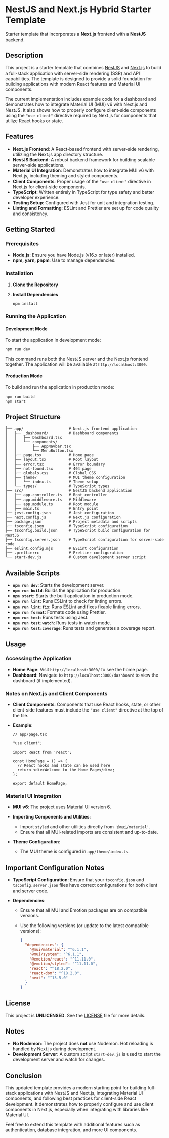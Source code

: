 # NestJS and Next.js Hybrid Starter Template

Starter template that incorporates a **Next.js** frontend with a **NestJS** backend.

## Description

This project is a starter template that combines [NestJS](https://nestjs.com/) and [Next.js](https://nextjs.org/) to build a full-stack application with server-side rendering (SSR) and API capabilities. The template is designed to provide a solid foundation for building applications with modern React features and Material UI components.

The current implementation includes example code for a dashboard and demonstrates how to integrate Material UI (MUI) v6 with Next.js and NestJS. It also shows how to properly configure client-side components using the `"use client"` directive required by Next.js for components that utilize React hooks or state.

## Features

- **Next.js Frontend**: A React-based frontend with server-side rendering, utilizing the Next.js app directory structure.
- **NestJS Backend**: A robust backend framework for building scalable server-side applications.
- **Material UI Integration**: Demonstrates how to integrate MUI v6 with Next.js, including theming and styled components.
- **Client Components**: Proper usage of the `"use client"` directive in Next.js for client-side components.
- **TypeScript**: Written entirely in TypeScript for type safety and better developer experience.
- **Testing Setup**: Configured with Jest for unit and integration testing.
- **Linting and Formatting**: ESLint and Prettier are set up for code quality and consistency.

## Getting Started

### Prerequisites

- **Node.js**: Ensure you have Node.js (v16.x or later) installed.
- **npm, yarn, pnpm**: Use to manage dependencies.

### Installation

1. **Clone the Repository**
2. **Install Dependencies**

   ```bash
   npm install
   ```

### Running the Application

#### Development Mode

To start the application in development mode:

```bash
npm run dev
```

This command runs both the NestJS server and the Next.js frontend together. The application will be available at `http://localhost:3000`.

#### Production Mode

To build and run the application in production mode:

```bash
npm run build
npm start
```

## Project Structure

```plaintext
├── app/                    # Next.js frontend application
│   ├── _dashboard/         # Dashboard components
│   │   ├── Dashboard.tsx
│   │   └── components/
│   │       ├── AppNavbar.tsx
│   │       └── MenuButton.tsx
│   ├── page.tsx            # Home page
│   ├── layout.tsx          # Root layout
│   ├── error.tsx           # Error boundary
│   ├── not-found.tsx       # 404 page
│   ├── globals.css         # Global CSS
│   ├── theme/              # MUI theme configuration
│   │   └── index.ts        # Theme setup
│   └── types/              # TypeScript types
├── src/                    # NestJS backend application
│   ├── app.controller.ts   # Root controller
│   ├── app.middleware.ts   # Middleware
│   ├── app.module.ts       # Root module
│   ├── main.ts             # Entry point
├── jest.config.json        # Jest configuration
├── next.config.js          # Next.js configuration
├── package.json            # Project metadata and scripts
├── tsconfig.json           # TypeScript configuration
├── tsconfig.build.json     # TypeScript build configuration for NestJS
├── tsconfig.server.json    # TypeScript configuration for server-side code
├── eslint.config.mjs       # ESLint configuration
├── .prettierrc             # Prettier configuration
└── start-dev.js            # Custom development server script
```

## Available Scripts

- **`npm run dev`**: Starts the development server.
- **`npm run build`**: Builds the application for production.
- **`npm start`**: Starts the built application in production mode.
- **`npm run lint`**: Runs ESLint to check for linting errors.
- **`npm run lint:fix`**: Runs ESLint and fixes fixable linting errors.
- **`npm run format`**: Formats code using Prettier.
- **`npm run test`**: Runs tests using Jest.
- **`npm run test:watch`**: Runs tests in watch mode.
- **`npm run test:coverage`**: Runs tests and generates a coverage report.

## Usage

### Accessing the Application

- **Home Page**: Visit `http://localhost:3000/` to see the home page.
- **Dashboard**: Navigate to `http://localhost:3000/dashboard` to view the dashboard (if implemented).

### Notes on Next.js and Client Components

- **Client Components**: Components that use React hooks, state, or other client-side features must include the `"use client"` directive at the top of the file.
- **Example**:

  ```tsx
  // app/page.tsx

  "use client";

  import React from 'react';

  const HomePage = () => {
    // React hooks and state can be used here
    return <div>Welcome to the Home Page</div>;
  };

  export default HomePage;
  ```

### Material UI Integration

- **MUI v6**: The project uses Material UI version 6.
- **Importing Components and Utilities**:

  - Import `styled` and other utilities directly from `'@mui/material'`.
  - Ensure that all MUI-related imports are consistent and up-to-date.

- **Theme Configuration**:

  - The MUI theme is configured in `app/theme/index.ts`.

## Important Configuration Notes

- **TypeScript Configuration**: Ensure that your `tsconfig.json` and `tsconfig.server.json` files have correct configurations for both client and server code.
- **Dependencies**:

  - Ensure that all MUI and Emotion packages are on compatible versions.
  - Use the following versions (or update to the latest compatible versions):

    ```json
    {
      "dependencies": {
        "@mui/material": "^6.1.1",
        "@mui/system": "^6.1.1",
        "@emotion/react": "^11.11.0",
        "@emotion/styled": "^11.11.0",
        "react": "^18.2.0",
        "react-dom": "^18.2.0",
        "next": "^13.5.0"
      }
    }
    ```

## License

This project is **UNLICENSED**. See the [LICENSE](LICENSE) file for more details.

## Notes

- **No Nodemon**: The project does **not** use Nodemon. Hot reloading is handled by Next.js during development.
- **Development Server**: A custom script `start-dev.js` is used to start the development server and watch for changes.

## Conclusion

This updated template provides a modern starting point for building full-stack applications with NestJS and Next.js, integrating Material UI components, and following best practices for client-side React development. It demonstrates how to properly configure and use client components in Next.js, especially when integrating with libraries like Material UI.

Feel free to extend this template with additional features such as authentication, database integration, and more UI components.
